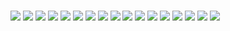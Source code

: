 #
![](./img/servlets1.png)
![](./img/servlets2.png)
![](./img/servlets3.png)
![](./img/servlets4.png)
![](./img/servlets5.png)
![](./img/servlets6.png)
![](./img/servlets7.png)
![](./img/servlets8.png)
![](./img/servlets9.png)
![](./img/servlets10.png)
![](./img/servlets11.png)
![](./img/servlets12.png)
![](./img/servlets13.png)
![](./img/servlets14.png)
![](./img/servlets15.png)
![](./img/servlets16.png)
![](./img/servlets17.png)
